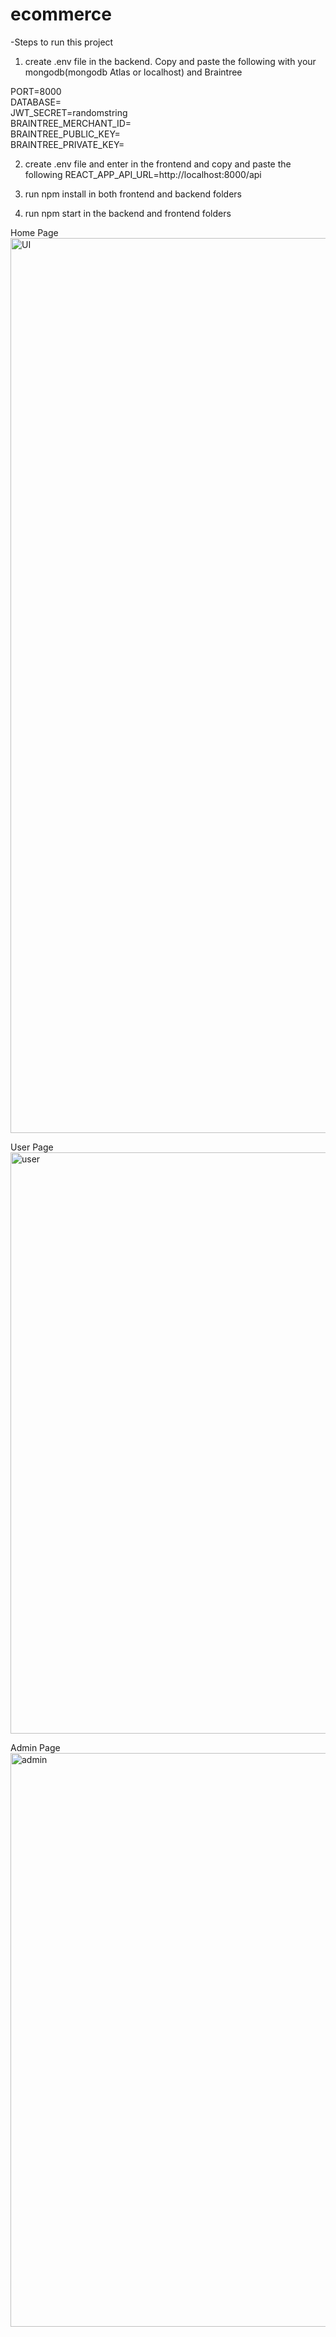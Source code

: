 # ecommerce

-Steps to run this project

1. create .env file in the backend. Copy and paste the following with your mongodb(mongodb Atlas or localhost) and Braintree

PORT=8000 <br/>
DATABASE= <br/>
JWT_SECRET=randomstring <br>
BRAINTREE_MERCHANT_ID=  <br>
BRAINTREE_PUBLIC_KEY=  <br>
BRAINTREE_PRIVATE_KEY= <br>

2. create .env file and enter in the frontend and copy and paste the following
REACT_APP_API_URL=http://localhost:8000/api

3. run npm install in both frontend and backend folders
4. run npm start in the backend and frontend folders

Home Page
<img width="1432" alt="UI" src="https://github.com/mzhang61/BookStore-MERN/assets/81703337/3d9f9f3c-bfb9-4e32-b7cd-0302611051a1"><br>

User Page
<img width="930" alt="user" src="https://github.com/mzhang61/BookStore-MERN/assets/81703337/d48f8f3e-bd84-4d3d-bded-90fcfe99f648"><br>

Admin Page
<img width="918" alt="admin" src="https://github.com/mzhang61/BookStore-MERN/assets/81703337/0e9f94e3-5974-4bf9-89eb-2c3a674071f7">


